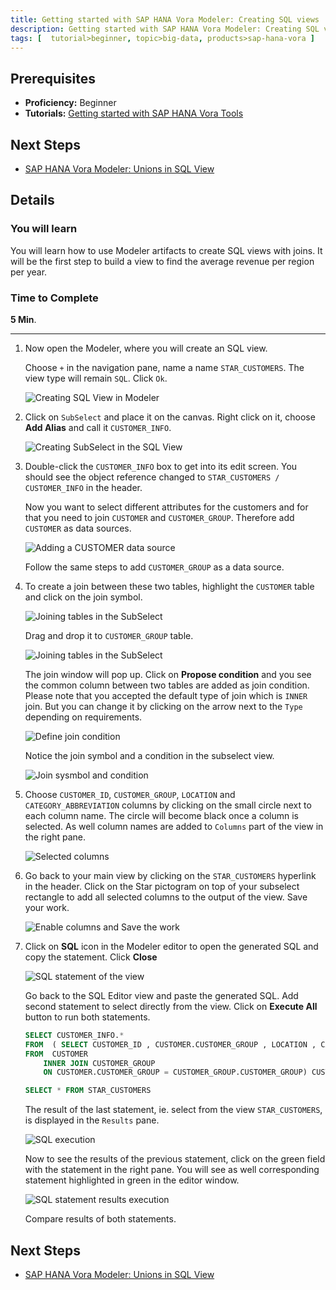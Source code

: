 ```yaml
---
title: Getting started with SAP HANA Vora Modeler: Creating SQL views
description: Getting started with SAP HANA Vora Modeler: Creating SQL views with a join of two tables
tags: [  tutorial>beginner, topic>big-data, products>sap-hana-vora ]
---
```

## Prerequisites  
 - **Proficiency:** Beginner
 - **Tutorials:** [Getting started with SAP HANA Vora Tools](http://go.sap.com/developer/tutorials/vora-tools-getting-started.html)

## Next Steps
 - [SAP HANA Vora Modeler: Unions in SQL View](http://go.sap.com/developer/tutorials/vora-modeler-view-union.html)

## Details
### You will learn  
You will learn how to use Modeler artifacts to create SQL views with joins. It will be the first step to build a view to find the average revenue per region per year.

### Time to Complete
**5 Min**.

---

1. Now open the Modeler, where you will create an SQL view.

    Choose `+` in the navigation pane, name a name `STAR_CUSTOMERS`. The view type will remain `SQL`. Click `Ok`.

    ![Creating SQL View in Modeler](voramodel01.jpg)

2. Click on `SubSelect` and place it on the canvas. Right click on it, choose **Add Alias** and call it `CUSTOMER_INFO`.

    ![Creating SubSelect in the SQL View](voramodel02.jpg)

3. Double-click the `CUSTOMER_INFO` box to get into its edit screen. You should see the object reference changed to `STAR_CUSTOMERS / CUSTOMER_INFO` in the header.

    Now you want to select different attributes for the customers and for that you need to join `CUSTOMER` and `CUSTOMER_GROUP`. Therefore add `CUSTOMER` as data sources.

    ![Adding a CUSTOMER data source](voramodel03.jpg)

    Follow the same steps to add `CUSTOMER_GROUP` as a data source.

4. To create a join between these two tables, highlight the `CUSTOMER` table and click on the join symbol.

    ![Joining tables in the SubSelect](voramodel04a.jpg)

    Drag and drop it to `CUSTOMER_GROUP` table.

    ![Joining tables in the SubSelect](voramodel04b.jpg)

    The join window will pop up. Click on **Propose condition** and you see the common column between two tables are added as join condition. Please note that you accepted the default type of join which is `INNER` join. But you can change it by clicking on the arrow next to the `Type` depending on requirements.

    ![Define join condition](voramodel05.jpg)

    Notice the join symbol and a condition in the subselect view.

    ![Join sysmbol and condition](voramodel06.jpg)

5. Choose `CUSTOMER_ID`, `CUSTOMER_GROUP`, `LOCATION` and `CATEGORY_ABBREVIATION` columns by clicking on the small circle next to each column name. The circle will become black once a column is selected. As well column names are added to `Columns` part of the view in the right pane.

    ![Selected columns](voramodel07.jpg)

6. Go back to your main view by clicking on the `STAR_CUSTOMERS` hyperlink in the header. Click on the Star pictogram on top of your subselect rectangle to add all selected columns to the output of the view. Save your work.

    ![Enable columns and Save the work](voramodel08.jpg)

7. Click on **SQL** icon in the Modeler editor to open the generated SQL and copy the statement. Click **Close**

    ![SQL statement of the view](voramodel09.jpg)

    Go back to the SQL Editor view and paste the generated SQL. Add second statement to select directly from the view. Click on **Execute All** button to run both statements.

    ```sql
    SELECT CUSTOMER_INFO.*  
    FROM  ( SELECT CUSTOMER_ID , CUSTOMER.CUSTOMER_GROUP , LOCATION , CATEGORY_ABBREVIATION  
    FROM  CUSTOMER
	    INNER JOIN CUSTOMER_GROUP
	    ON CUSTOMER.CUSTOMER_GROUP = CUSTOMER_GROUP.CUSTOMER_GROUP) CUSTOMER_INFO;

    SELECT * FROM STAR_CUSTOMERS
    ```

    The result of the last statement, ie. select from the view `STAR_CUSTOMERS`, is displayed in the `Results` pane.

    ![SQL execution](voramodel10a.jpg)

    Now to see the results of the previous statement, click on the green field with the statement in the right pane. You will see as well corresponding statement highlighted in green in the editor window.

    ![SQL statement results execution](voramodel10b.jpg)

    Compare results of both statements.

## Next Steps
 - [SAP HANA Vora Modeler: Unions in SQL View](http://go.sap.com/developer/tutorials/vora-modeler-view-union.html)
